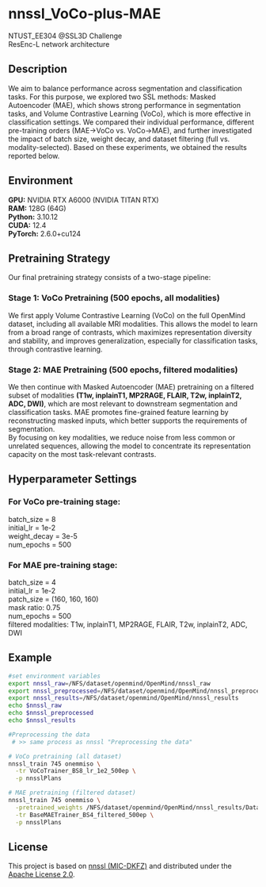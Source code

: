 # nnssl_VoCo-plus-MAE
NTUST_EE304 @SSL3D Challenge  
ResEnc-L network architecture

## Description
We aim to balance performance across segmentation and classification tasks.
For this purpose, we explored two SSL methods: Masked Autoencoder (MAE), which shows strong performance in segmentation tasks, and Volume Contrastive Learning (VoCo), which is more effective in classification settings.
We compared their individual performance, different pre-training orders (MAE→VoCo vs. VoCo→MAE), and further investigated the impact of batch size, weight decay, and dataset filtering (full vs. modality-selected).
Based on these experiments, we obtained the results reported below.

## Environment
**GPU:** NVIDIA RTX A6000 (NVIDIA TITAN RTX)  
**RAM:** 128G (64G)  
**Python:** 3.10.12  
**CUDA:** 12.4  
**PyTorch:** 2.6.0+cu124  

## Pretraining Strategy
Our final pretraining strategy consists of a two-stage pipeline:  
### Stage 1: VoCo Pretraining (500 epochs, all modalities)
We first apply Volume Contrastive Learning (VoCo) on the full OpenMind dataset, including all available MRI modalities.
This allows the model to learn from a broad range of contrasts, which maximizes representation diversity and stability, and improves generalization, especially for classification tasks, through contrastive learning.

### Stage 2: MAE Pretraining (500 epochs, filtered modalities)

We then continue with Masked Autoencoder (MAE) pretraining on a filtered subset of modalities **(T1w, inplainT1, MP2RAGE, FLAIR, T2w, inplainT2, ADC, DWI)**, which are most relevant to downstream segmentation and classification tasks.
MAE promotes fine-grained feature learning by reconstructing masked inputs, which better supports the requirements of segmentation.  
By focusing on key modalities, we reduce noise from less common or unrelated sequences, allowing the model to concentrate its representation capacity on the most task-relevant contrasts.

## Hyperparameter Settings
### For VoCo pre-training stage:  
batch_size = 8  
initial_lr = 1e-2  
weight_decay = 3e-5  
num_epochs = 500  

### For MAE pre-training stage:  
batch_size = 4  
initial_lr = 1e-2  
patch_size = (160, 160, 160)  
mask ratio: 0.75  
num_epochs = 500  
filtered modalities: T1w, inplainT1, MP2RAGE, FLAIR, T2w, inplainT2, ADC, DWI

## Example

```bash
#set environment variables
export nnssl_raw=/NFS/dataset/openmind/OpenMind/nnssl_raw
export nnssl_preprocessed=/NFS/dataset/openmind/OpenMind/nnssl_preprocessed
export nnssl_results=/NFS/dataset/openmind/OpenMind/nnssl_results
echo $nnssl_raw
echo $nnssl_preprocessed
echo $nnssl_results

#Preprocessing the data
 # >> same process as nnssl "Preprocessing the data"

# VoCo pretraining (all dataset)
nnssl_train 745 onemmiso \
  -tr VoCoTrainer_BS8_lr_1e2_500ep \
  -p nnsslPlans

# MAE pretraining (filtered dataset)
nnssl_train 745 onemmiso \
  -pretrained_weights /NFS/dataset/openmind/OpenMind/nnssl_results/Dataset745_OpenMind/VoCoTrainer_BS8_lr_1e2_500ep__nnsslPlans__onemmiso/fold_all/checkpoint_final.pth \
  -tr BaseMAETrainer_BS4_filtered_500ep \
  -p nnsslPlans
```

## License
This project is based on [nnssl (MIC-DKFZ)](https://github.com/MIC-DKFZ/nnssl)
and distributed under the [Apache License 2.0](LICENSE).

